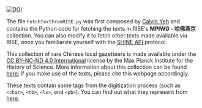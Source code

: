 [![DOI](https://zenodo.org/badge/211085514.svg)](https://zenodo.org/badge/latestdoi/211085514)

The file `FetchTextFromRISE.py` was first composed by [Calvin Yeh](https://www.mpiwg-berlin.mpg.de/users/cyeh) and contains the Python code for fetching the texts in RISE's **MPIWG - 哈佛燕京** collection. You can also modify it to fetch other texts made available via RISE, once you familiarize yourself with the [SHINE API](https://rise.mpiwg-berlin.mpg.de/pages/doc_for_developers) protocol.

This collection of rare Chinese local gazetteers is made available under the [CC BY-NC-ND 4.0 International](https://creativecommons.org/licenses/by-nc-nd/4.0/) license by the Max Planck Institute for the History of Science. More information about this collection can be found [here](https://www.mpiwg-berlin.mpg.de/research/projects/rare-local-gazetteers-harvard-yenching-library-open-access-collection); if you make use of the texts, please cite this webpage accordingly.

These texts contain some tags from the digitization process (such as `<char>`, `<tb>`, `<ls>`, and `<pb>`). You can find out what they represent from [here](https://github.com/SeanyWang/despecs).
